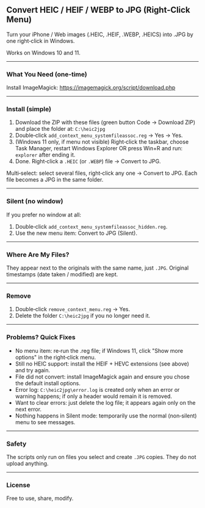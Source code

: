 ## Convert HEIC / HEIF / WEBP to JPG (Right‑Click Menu)

Turn your iPhone / Web images (.HEIC, .HEIF, .WEBP, .HEICS) into .JPG by one right‑click in Windows.

Works on Windows 10 and 11.

---

### What You Need (one‑time)
Install ImageMagick: https://imagemagick.org/script/download.php

---

### Install (simple)
1. Download the ZIP with these files (green button Code -> Download  ZIP) and place the folder at: `C:\heic2jpg`
2. Double‑click `add_context_menu_systemfileassoc.reg` → Yes → Yes.
3. (Windows 11 only, if menu not visible) Right‑click the taskbar, choose Task Manager, restart Windows Explorer OR press Win+R and run: `explorer` after ending it.
4. Done. Right‑click a `.HEIC` (or `.WEBP`) file → Convert to JPG.

Multi‑select: select several files, right‑click any one → Convert to JPG. Each file becomes a JPG in the same folder.

---

### Silent (no window)
If you prefer no window at all:
1. Double‑click `add_context_menu_systemfileassoc_hidden.reg`.
2. Use the new menu item: Convert to JPG (Silent).

---

### Where Are My Files?
They appear next to the originals with the same name, just `.JPG`.
Original timestamps (date taken / modified) are kept.

---

### Remove
1. Double‑click `remove_context_menu.reg` → Yes.
2. Delete the folder `C:\heic2jpg` if you no longer need it.

---

### Problems? Quick Fixes
- No menu item: re‑run the .reg file; if Windows 11, click "Show more options" in the right‑click menu.
- Still no HEIC support: install the HEIF + HEVC extensions (see above) and try again.
- File did not convert: install ImageMagick again and ensure you chose the default install options.
- Error log: `C:\heic2jpg\error.log` is created only when an error or warning happens; if only a header would remain it is removed.
- Want to clear errors: just delete the log file; it appears again only on the next error.
- Nothing happens in Silent mode: temporarily use the normal (non‑silent) menu to see messages.

---

### Safety
The scripts only run on files you select and create `.JPG` copies. They do not upload anything.

---

### License
Free to use, share, modify.
